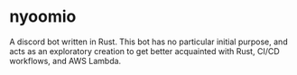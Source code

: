 # nyoomio
A discord bot written in Rust. This bot has no particular initial purpose, and acts as an exploratory creation to get better acquainted with Rust, CI/CD workflows, and AWS Lambda. 
